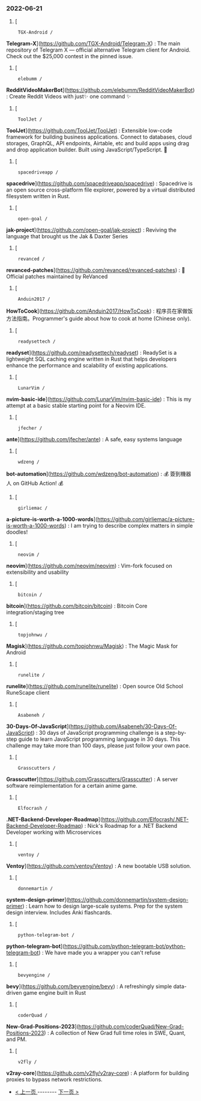 ### 2022-06-21 
1. [
    

        TGX-Android /
**Telegram-X**](https://github.com/TGX-Android/Telegram-X) : The main repository of Telegram X — official alternative Telegram client for Android. Check out the $25,000 contest in the pinned issue.
1. [
    

        elebumm /
**RedditVideoMakerBot**](https://github.com/elebumm/RedditVideoMakerBot) : Create Reddit Videos with just✨ one command ✨
1. [
    

        ToolJet /
**ToolJet**](https://github.com/ToolJet/ToolJet) : Extensible low-code framework for building business applications. Connect to databases, cloud storages, GraphQL, API endpoints, Airtable, etc and build apps using drag and drop application builder. Built using JavaScript/TypeScript. 🚀
1. [
    

        spacedriveapp /
**spacedrive**](https://github.com/spacedriveapp/spacedrive) : Spacedrive is an open source cross-platform file explorer, powered by a virtual distributed filesystem written in Rust.
1. [
    

        open-goal /
**jak-project**](https://github.com/open-goal/jak-project) : Reviving the language that brought us the Jak & Daxter Series
1. [
    

        revanced /
**revanced-patches**](https://github.com/revanced/revanced-patches) : 🧩 Official patches maintained by ReVanced
1. [
    

        Anduin2017 /
**HowToCook**](https://github.com/Anduin2017/HowToCook) : 程序员在家做饭方法指南。Programmer's guide about how to cook at home (Chinese only).
1. [
    

        readysettech /
**readyset**](https://github.com/readysettech/readyset) : ReadySet is a lightweight SQL caching engine written in Rust that helps developers enhance the performance and scalability of existing applications.
1. [
    

        LunarVim /
**nvim-basic-ide**](https://github.com/LunarVim/nvim-basic-ide) : This is my attempt at a basic stable starting point for a Neovim IDE.
1. [
    

        jfecher /
**ante**](https://github.com/jfecher/ante) : A safe, easy systems language
1. [
    

        wdzeng /
**bot-automation**](https://github.com/wdzeng/bot-automation) : 💰 簽到機器人 on GitHub Action! 💰
1. [
    

        girliemac /
**a-picture-is-worth-a-1000-words**](https://github.com/girliemac/a-picture-is-worth-a-1000-words) : I am trying to describe complex matters in simple doodles!
1. [
    

        neovim /
**neovim**](https://github.com/neovim/neovim) : Vim-fork focused on extensibility and usability
1. [
    

        bitcoin /
**bitcoin**](https://github.com/bitcoin/bitcoin) : Bitcoin Core integration/staging tree
1. [
    

        topjohnwu /
**Magisk**](https://github.com/topjohnwu/Magisk) : The Magic Mask for Android
1. [
    

        runelite /
**runelite**](https://github.com/runelite/runelite) : Open source Old School RuneScape client
1. [
    

        Asabeneh /
**30-Days-Of-JavaScript**](https://github.com/Asabeneh/30-Days-Of-JavaScript) : 30 days of JavaScript programming challenge is a step-by-step guide to learn JavaScript programming language in 30 days. This challenge may take more than 100 days, please just follow your own pace.
1. [
    

        Grasscutters /
**Grasscutter**](https://github.com/Grasscutters/Grasscutter) : A server software reimplementation for a certain anime game.
1. [
    

        Elfocrash /
**.NET-Backend-Developer-Roadmap**](https://github.com/Elfocrash/.NET-Backend-Developer-Roadmap) : Nick's Roadmap for a .NET Backend Developer working with Microservices
1. [
    

        ventoy /
**Ventoy**](https://github.com/ventoy/Ventoy) : A new bootable USB solution.
1. [
    

        donnemartin /
**system-design-primer**](https://github.com/donnemartin/system-design-primer) : Learn how to design large-scale systems. Prep for the system design interview. Includes Anki flashcards.
1. [
    

        python-telegram-bot /
**python-telegram-bot**](https://github.com/python-telegram-bot/python-telegram-bot) : We have made you a wrapper you can't refuse
1. [
    

        bevyengine /
**bevy**](https://github.com/bevyengine/bevy) : A refreshingly simple data-driven game engine built in Rust
1. [
    

        coderQuad /
**New-Grad-Positions-2023**](https://github.com/coderQuad/New-Grad-Positions-2023) : A collection of New Grad full time roles in SWE, Quant, and PM.
1. [
    

        v2fly /
**v2ray-core**](https://github.com/v2fly/v2ray-core) : A platform for building proxies to bypass network restrictions. 

- [ < 上一页 ](https://github.com/able8/github-trending-daily-record/blob/master/2022-06-20.md) -------- [ 下一页 > ](https://github.com/able8/github-trending-daily-record/blob/master/2022-06-22.md)